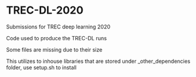 # TREC-DL-2020
Submissions for TREC deep learning 2020 

Code used to produce the TREC-DL runs

Some files are missing due to their size

This utilizes to inhouse libraries that are stored under _other_dependencies folder, use setup.sh to install
